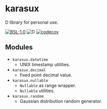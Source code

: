 # karasux

D library for personal use.

[![BSL-1.0](https://img.shields.io/github/license/outlandkarasu/karasux)](./LICENSE)
![D](https://github.com/outlandkarasu/karasux/workflows/D/badge.svg)
[![codecov](https://codecov.io/gh/outlandkarasu/karasux/branch/main/graph/badge.svg?token=7B4Z011K8E)](https://codecov.io/gh/outlandkarasu/karasux)

## Modules

* `karasux.datetime`
    * UNIX timestamp utilities.
* `karasux.decimal`
    * fixed point decimal value.
* `karasux.nullable`
    * `Nullable` as range wrapper.
    * `Nullable` utilities.
* `karasux.random`
    * Gaussian distribution random generator.

